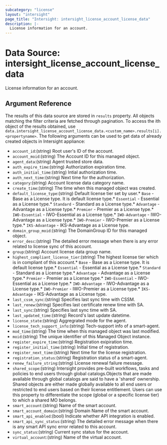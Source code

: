 ```yaml
---
subcategory: "license"
layout: "intersight"
page_title: "Intersight: intersight_license_account_license_data"
description: |-
  License information for an account.
---
```


# Data Source: intersight_license_account_license_data
License information for an account.
## Argument Reference
The results of this data source are stored in `results` property.
All objects matching the filter criteria are fetched through pagination.
To access the ith object of the results obtained, use `data.intersight_license_account_license_data.<custom_name>.results[i].<propertyname>`.
The following arguments can be used to get data of already created objects in Intersight appliance:
* `account_id`:(string) Root user's ID of the account. 
* `account_moid`:(string) The Account ID for this managed object. 
* `agent_data`:(string) Agent trusted store data. 
* `auth_expire_time`:(string) Authorization expiration time. 
* `auth_initial_time`:(string) Intial authorization time. 
* `auth_next_time`:(string) Next time for the authorization. 
* `category`:(string) Account license data category name. 
* `create_time`:(string) The time when this managed object was created. 
* `default_license_type`:(string) Default license tier set by user.* `Base` - Base as a License type. It is default license type.* `Essential` - Essential as a License type.* `Standard` - Standard as a License type.* `Advantage` - Advantage as a License type.* `Premier` - Premier as a License type.* `IWO-Essential` - IWO-Essential as a License type.* `IWO-Advantage` - IWO-Advantage as a License type.* `IWO-Premier` - IWO-Premier as a License type.* `IKS-Advantage` - IKS-Advantage as a License type. 
* `domain_group_moid`:(string) The DomainGroup ID for this managed object. 
* `error_desc`:(string) The detailed error message when there is any error related to license sync of this account. 
* `group`:(string) Account license data group name. 
* `highest_compliant_license_tier`:(string) The highest license tier which is in compliant of this account.* `Base` - Base as a License type. It is default license type.* `Essential` - Essential as a License type.* `Standard` - Standard as a License type.* `Advantage` - Advantage as a License type.* `Premier` - Premier as a License type.* `IWO-Essential` - IWO-Essential as a License type.* `IWO-Advantage` - IWO-Advantage as a License type.* `IWO-Premier` - IWO-Premier as a License type.* `IKS-Advantage` - IKS-Advantage as a License type. 
* `last_cssm_sync`:(string) Specifies last sync time with CSSM. 
* `last_renew`:(string) Specifies last certificate renew time with SA. 
* `last_sync`:(string) Specifies last sync time with SA. 
* `last_updated_time`:(string) Record's last update datetime. 
* `license_state`:(string) Aggregrated mode for the agent. 
* `license_tech_support_info`:(string) Tech-support info of a smart-agent. 
* `mod_time`:(string) The time when this managed object was last modified. 
* `moid`:(string) The unique identifier of this Managed Object instance. 
* `register_expire_time`:(string) Registration exipiration time. 
* `register_initial_time`:(string) Initial time of registration. 
* `register_next_time`:(string) Next time for the license registration. 
* `registration_status`:(string) Registration status of a smart-agent. 
* `renew_failure_string`:(string) License renewal failure message. 
* `shared_scope`:(string) Intersight provides pre-built workflows, tasks and policies to end users through global catalogs.Objects that are made available through global catalogs are said to have a 'shared' ownership. Shared objects are either made globally available to all end users or restricted to end users based on their license entitlement. Users can use this property to differentiate the scope (global or a specific license tier) to which a shared MO belongs. 
* `smart_account`:(string) Name of the smart account. 
* `smart_account_domain`:(string) Domain Name of the smart account. 
* `smart_api_enabled`:(bool) Indicate whether API integration is enabled. 
* `smart_api_sync_status`:(string) The detailed error message when there is any smart API sync error related to this account. 
* `sync_status`:(string) Current sync status for the account. 
* `virtual_account`:(string) Name of the virtual account. 
 